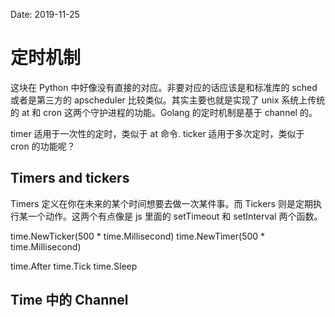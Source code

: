 Date: 2019-11-25
# 定时机制

这块在 Python 中好像没有直接的对应。非要对应的话应该是和标准库的 sched 或者是第三方的 apscheduler 比较类似。其实主要也就是实现了 unix 系统上传统的 at 和 cron 这两个守护进程的功能。Golang 的定时机制是基于 channel 的。

timer 适用于一次性的定时，类似于 at 命令. ticker 适用于多次定时，类似于 cron 的功能呢？

## Timers and tickers

Timers 定义在你在未来的某个时间想要去做一次某件事。而 Tickers 则是定期执行某一个动作。这两个有点像是 js 里面的 setTimeout 和 setInterval 两个函数。

time.NewTicker(500 * time.Millisecond)
time.NewTimer(500 * time.Millisecond)

time.After
time.Tick
time.Sleep

## Time 中的 Channel
